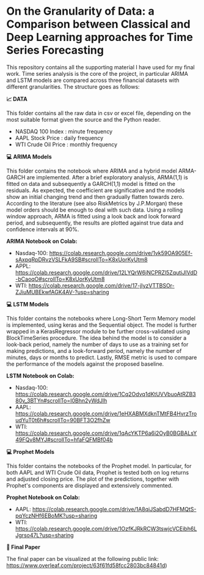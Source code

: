 # On the Granularity of Data: a Comparison between Classical and Deep Learning approaches for Time Series Forecasting
This repository contains all the supporting material I have used for my final work. Time series analysis is the core of the project, in particular ARIMA and LSTM models are compared across three financial datasets with different granularities.
The structure goes as follows:

**📈 DATA**

This folder contains all the raw data in csv or excel file, depending on the most suitable format given the source and the Python reader.
  - NASDAQ 100 Index : minute frequency 
  - AAPL Stock Price : daily frequency 
  - WTI Crude Oil Price : monthly frequency 
  
**💻 ARIMA Models**

This folder contains the notebook where ARIMA and a hybrid model ARMA-GARCH are implemented. After a brief exploratory analysis, ARMA(1,1) is fitted on data and subsequently a GARCH(1,1) model is fitted on the residuals. As expected, the coefficient are significative and the models show an initial changing trend and then gradually flatten towards zero. According to the literature (see also RiskMetrics by J.P.Morgan) these model orders should be enough to deal with such data. Using a rolling window approach, ARMA is fitted using a look back and look forward period, and subsequently, the results are plotted against true data and confidence intervals at 90%. 


**ARIMA Notebook on Colab:**
- Nasdaq-100: https://colab.research.google.com/drive/1vk59OA905Ef-sAxpqRpDRvzVSLFkA9SB#scrollTo=K8xUorKyUtm8
- APPL: https://colab.research.google.com/drive/12LYQrW6jNCPRZl5ZqutiJIVdD-bCaoqO#scrollTo=K8xUorKyUtm8
- WTI: https://colab.research.google.com/drive/17-jIyzVTTBSOr-ZJiuMUBEkwfAGK4AV-?usp=sharing


**💻 LSTM Models**

This folder contains the notebooks where Long-Short Term Memory model is implemented, using keras and the Sequential object. The model is further wrapped in a KerasRegressor module to be further cross-validated using BlockTimeSeries procedure. The idea behind the model is to consider a look-back period, namely the number of days to use as a training set for making predictions, and a look-forward period, namely the number of minutes, days or months to predict. Lastly, RMSE metric is used to compare the performance of the models against the proposed baseline.

**LSTM Notebook on Colab:**
- Nasdaq-100: https://colab.research.google.com/drive/1Cq2Odvq1dKtUVVbuoAtRZB380v_3BTYn#scrollTo=I0Bhn2yWdJlh
- AAPL: https://colab.research.google.com/drive/1eHXABMXdknTMtFB4HvrzTroudYuT0t6h#scrollTo=90BFT3O2fhZw
- WTI: https://colab.research.google.com/drive/1qAcYKTP6a6i2OyB0BGBALsY49FQv8MYJ#scrollTo=hfaFQFMBf04b


**💻 Prophet Models**

This folder contains the notebooks of the Prophet model. In particular, for both AAPL and WTI Crude Oil data, Prophet is tested both on log returns and adjusted closing price. The plot of the predictions, together with Prophet's components are displayed and extensively commented. 

**Prophet Notebook on Colab:**
- AAPL: https://colab.research.google.com/drive/1A8qiJSabdD7HFMQtS-pqYczNHf6EBoMK?usp=sharing
- WTI: https://colab.research.google.com/drive/1OzfKJRkRCW3tswjcVCEibh6LJgrso47L?usp=sharing

**📝 Final Paper**

The final paper can be visualized at the following public link: https://www.overleaf.com/project/63f61fd58fcc2803bc84841d)















